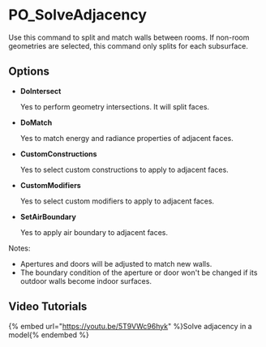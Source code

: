 # PO_SolveAdjacency

Use this command to split and match walls between rooms. If non-room geometries are selected, this command only splits for each subsurface.

## Options

* **DoIntersect**

  Yes to perform geometry intersections. It will split faces.

* **DoMatch**

  Yes to match energy and radiance properties of adjacent faces.

* **CustomConstructions**

  Yes to select custom constructions to apply to adjacent faces.

* **CustomModifiers**

  Yes to select custom modifiers to apply to adjacent faces.

* **SetAirBoundary**

  Yes to apply air boundary to adjacent faces.

Notes:

* Apertures and doors will be adjusted to match new walls.
* The boundary condition of the aperture or door won&apos;t be changed if its outdoor walls become indoor surfaces.

## Video Tutorials

{% embed url="https://youtu.be/5T9VWc96hyk" %}Solve adjacency in a model{% endembed %}

